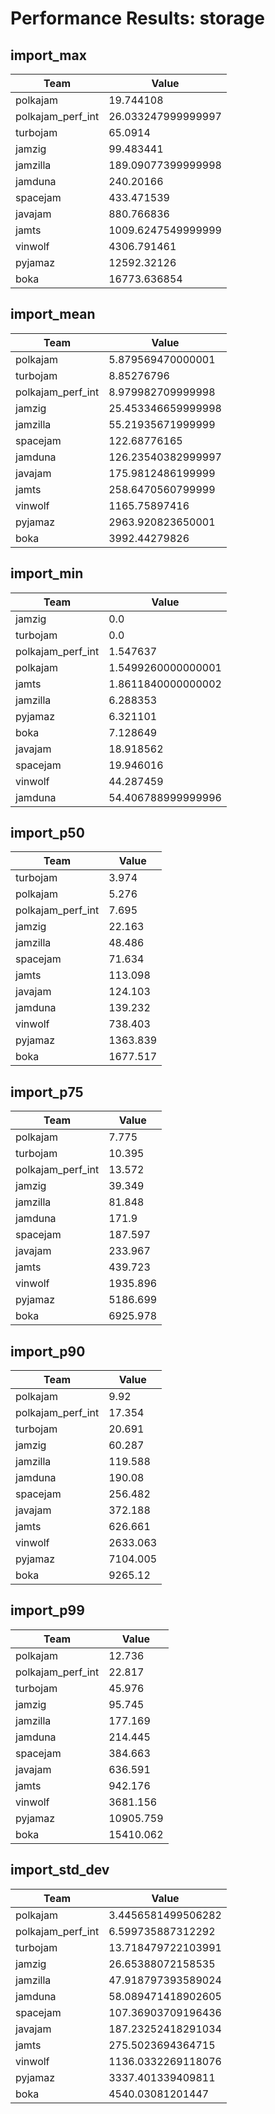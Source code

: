 # Performance Results: storage

## import_max

| Team | Value |
|------|-------|
| polkajam | 19.744108 |
| polkajam_perf_int | 26.033247999999997 |
| turbojam | 65.0914 |
| jamzig | 99.483441 |
| jamzilla | 189.09077399999998 |
| jamduna | 240.20166 |
| spacejam | 433.471539 |
| javajam | 880.766836 |
| jamts | 1009.6247549999999 |
| vinwolf | 4306.791461 |
| pyjamaz | 12592.32126 |
| boka | 16773.636854 |

## import_mean

| Team | Value |
|------|-------|
| polkajam | 5.879569470000001 |
| turbojam | 8.85276796 |
| polkajam_perf_int | 8.979982709999998 |
| jamzig | 25.453346659999998 |
| jamzilla | 55.21935671999999 |
| spacejam | 122.68776165 |
| jamduna | 126.23540382999997 |
| javajam | 175.9812486199999 |
| jamts | 258.6470560799999 |
| vinwolf | 1165.75897416 |
| pyjamaz | 2963.920823650001 |
| boka | 3992.44279826 |

## import_min

| Team | Value |
|------|-------|
| jamzig | 0.0 |
| turbojam | 0.0 |
| polkajam_perf_int | 1.547637 |
| polkajam | 1.5499260000000001 |
| jamts | 1.8611840000000002 |
| jamzilla | 6.288353 |
| pyjamaz | 6.321101 |
| boka | 7.128649 |
| javajam | 18.918562 |
| spacejam | 19.946016 |
| vinwolf | 44.287459 |
| jamduna | 54.406788999999996 |

## import_p50

| Team | Value |
|------|-------|
| turbojam | 3.974 |
| polkajam | 5.276 |
| polkajam_perf_int | 7.695 |
| jamzig | 22.163 |
| jamzilla | 48.486 |
| spacejam | 71.634 |
| jamts | 113.098 |
| javajam | 124.103 |
| jamduna | 139.232 |
| vinwolf | 738.403 |
| pyjamaz | 1363.839 |
| boka | 1677.517 |

## import_p75

| Team | Value |
|------|-------|
| polkajam | 7.775 |
| turbojam | 10.395 |
| polkajam_perf_int | 13.572 |
| jamzig | 39.349 |
| jamzilla | 81.848 |
| jamduna | 171.9 |
| spacejam | 187.597 |
| javajam | 233.967 |
| jamts | 439.723 |
| vinwolf | 1935.896 |
| pyjamaz | 5186.699 |
| boka | 6925.978 |

## import_p90

| Team | Value |
|------|-------|
| polkajam | 9.92 |
| polkajam_perf_int | 17.354 |
| turbojam | 20.691 |
| jamzig | 60.287 |
| jamzilla | 119.588 |
| jamduna | 190.08 |
| spacejam | 256.482 |
| javajam | 372.188 |
| jamts | 626.661 |
| vinwolf | 2633.063 |
| pyjamaz | 7104.005 |
| boka | 9265.12 |

## import_p99

| Team | Value |
|------|-------|
| polkajam | 12.736 |
| polkajam_perf_int | 22.817 |
| turbojam | 45.976 |
| jamzig | 95.745 |
| jamzilla | 177.169 |
| jamduna | 214.445 |
| spacejam | 384.663 |
| javajam | 636.591 |
| jamts | 942.176 |
| vinwolf | 3681.156 |
| pyjamaz | 10905.759 |
| boka | 15410.062 |

## import_std_dev

| Team | Value |
|------|-------|
| polkajam | 3.4456581499506282 |
| polkajam_perf_int | 6.599735887312292 |
| turbojam | 13.718479722103991 |
| jamzig | 26.65388072158535 |
| jamzilla | 47.918797393589024 |
| jamduna | 58.089471418902605 |
| spacejam | 107.36903709196436 |
| javajam | 187.23252418291034 |
| jamts | 275.5023694364715 |
| vinwolf | 1136.0332269118076 |
| pyjamaz | 3337.401339409811 |
| boka | 4540.03081201447 |

